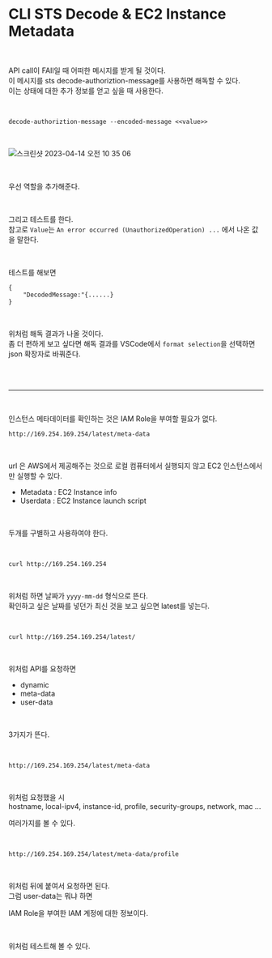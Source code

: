 # CLI STS Decode & EC2 Instance Metadata

<br>

API call이 FAIl일 때 어떠한 메시지를 받게 될 것이다.  
이 메시지를 sts decode-authoriztion-message를 사용하면 해독할 수 있다.  
이는 상태에 대한 추가 정보를 얻고 싶을 때 사용한다.

<br>

```
decode-authoriztion-message --encoded-message <<value>>
```

<br>

![스크린샷 2023-04-14 오전 10 35 06](https://user-images.githubusercontent.com/81137234/231918670-e4bb4f08-6846-461c-85bf-e13f5d0754f6.png)

<br>

우선 역할을 추가해준다.

<br>

그리고 테스트를 한다.  
참고로 `Value`는 `An error occurred (UnauthorizedOperation) ...` 에서 나온 값을 말한다.

<br>

테스트를 해보면
```
{
    "DecodedMessage:"{......}
}
```

<br>

위처럼 해독 결과가 나올 것이다.  
좀 더 편하게 보고 싶다면 해독 결과를 VSCode에서 `format selection`을 선택하면 json 확장자로 바꿔준다.

<br>
<br>

---

<br>

인스턴스 메타데이터를 확인하는 것은 IAM Role을 부여할 필요가 없다.  

```
http://169.254.169.254/latest/meta-data
```

<br>

url 은 AWS에서 제공해주는 것으로 로컬 컴퓨터에서 실행되지 않고 EC2 인스턴스에서만 실행할 수 있다.  

- Metadata : EC2 Instance info
- Userdata : EC2 Instance launch script

<br>

두개를 구별하고 사용하여야 한다.

<br>

```
curl http://169.254.169.254
```


<br>

위처럼 하면 날짜가 `yyyy-mm-dd` 형식으로 뜬다.  
확인하고 싶은 날짜를 넣던가 최신 것을 보고 싶으면 latest를 넣는다.

<br>

```
curl http://169.254.169.254/latest/
```

<br>

위처럼 API를 요청하면  
- dynamic
- meta-data
- user-data

<br>

3가지가 뜬다.  

<br>


```
http://169.254.169.254/latest/meta-data
```

<br>

위처럼 요청했을 시  
hostname, local-ipv4, instance-id, profile, security-groups, network, mac ...  

여러가지를 볼 수 있다.

<br>

```
http://169.254.169.254/latest/meta-data/profile
```


<br>

위처럼 뒤에 붙여서 요청하면 된다.  
그럼 user-data는 뭐냐 하면  

IAM Role을 부여한 IAM 계정에 대한 정보이다.  

<br>

위처럼 테스트해 볼 수 있다.

<br>


